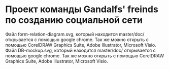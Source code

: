 Проект команды Gandalfs' freinds по созданию социальной сети
============================================================

Файл form-relation-diagram.svg, который находится master/doc/ открывается с помощью google chrome. Так же можно открыть с помощью CorelDRAW Graphics Suite, 	Adobe Illustrator, 	Microsoft Visio.
Файл DB-mockup.svg, который находится master/doc/ открывается с помощью google chrome. Так же можно открыть с помощью CorelDRAW Graphics Suite, 	Adobe Illustrator, 	Microsoft Visio.